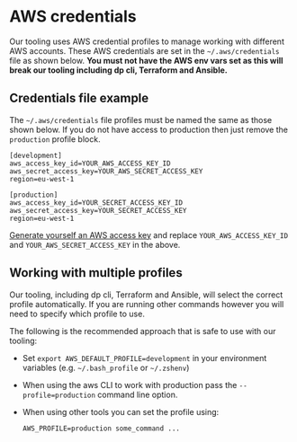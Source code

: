 AWS credentials
===============

Our tooling uses AWS credential profiles to manage working with different AWS accounts. These AWS credentials are set in the `~/.aws/credentials` file as shown below.  **You must not have the AWS env vars set as this will break our tooling including dp cli, Terraform and Ansible.**

Credentials file example
------------------------

The `~/.aws/credentials` file profiles must be named the same as those shown below.  If you do not have access to production then just remove the `production` profile block.

```
[development]
aws_access_key_id=YOUR_AWS_ACCESS_KEY_ID
aws_secret_access_key=YOUR_AWS_SECRET_ACCESS_KEY
region=eu-west-1

[production]
aws_access_key_id=YOUR_SECRET_ACCESS_KEY_ID
aws_secret_access_key=YOUR_SECRET_ACCESS_KEY
region=eu-west-1
```

[Generate yourself an AWS access key](https://docs.aws.amazon.com/IAM/latest/UserGuide/id_credentials_access-keys.html#Using_CreateAccessKey) and replace `YOUR_AWS_ACCESS_KEY_ID` and `YOUR_AWS_SECRET_ACCESS_KEY` in the above.

Working with multiple profiles
------------------------------

Our tooling, including dp cli, Terraform and Ansible, will select the correct profile automatically. If you are running other commands however you will need to specify which profile to use.

The following is the recommended approach that is safe to use with our tooling:

* Set `export AWS_DEFAULT_PROFILE=development` in your environment variables (e.g. `~/.bash_profile` or `~/.zshenv`)
* When using the aws CLI to work with production pass the `--profile=production` command line option.
* When using other tools you can set the profile using:

   ```
   AWS_PROFILE=production some_command ...
   ```
